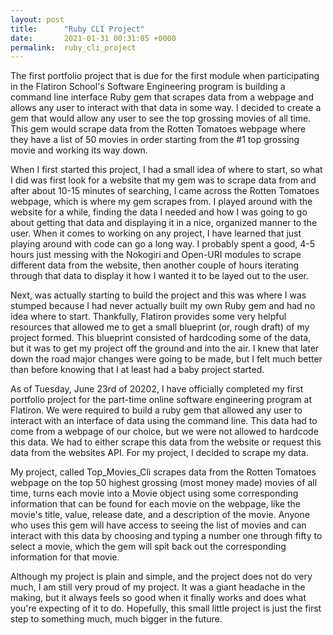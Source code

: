 ```yaml
---
layout: post
title:      "Ruby CLI Project"
date:       2021-01-31 00:31:05 +0000
permalink:  ruby_cli_project
---
```


The first portfolio project that is due for the first module when participating in the Flatiron School's Software Engineering
program is building a command line interface Ruby gem that scrapes data from a webpage and allows any user to interact with
that data in some way. I decided to create a gem that would allow any user to see the top grossing movies of all time. This gem
would scrape data from the Rotten Tomatoes webpage where they have a list of 50 movies in order starting from the #1 top grossing
movie and working its way down. 

When I first started this project, I had a small idea of where to start, so what I did was first look for a website that my gem
was to scrape data from and after about 10-15 minutes of searching, I came across the Rotten Tomatoes webpage, which is where
my gem scrapes from. I played around with the website for a while, finding the data I needed and how I was going to go about
getting that data and displaying it in a nice, organized manner to the user. When it comes to working on any project, I have learned
that just playing around with code can go a long way. I probably spent a good, 4-5 hours just messing with the Nokogiri and 
Open-URI modules to scrape different data from the website, then another couple of hours iterating through that data to display
it how I wanted it to be layed out to the user. 

Next, was actually starting to build the project and this was where I was stumped because I had never actually built my own Ruby
gem and had no idea where to start. Thankfully, Flatiron provides some very helpful resources that allowed me to get a small
blueprint (or, rough draft) of my project formed. This blueprint consisted of hardcoding some of the data, but it was to get my
project off the ground and into the air. I knew that later down the road major changes were going to be made, but I felt much
better than before knowing that I at least had a baby project started.

As of Tuesday, June 23rd of 20202, I have officially completed my first portfolio project for the part-time online software engineering program at Flatiron. 
We were required to build a ruby gem that allowed any user to interact with an interface of data using the command line. This data had to come from a webpage of 
our choice, but we were not allowed to hardcode this data. We had to either scrape this data from the website or request this data from the websites API. For my
project, I decided to scrape my data. 

My project, called Top_Movies_Cli scrapes data from the Rotten Tomatoes webpage on the top 50 highest grossing (most money made) movies of all time, turns each 
movie into a Movie object using some corresponding information that can be found for each movie on the webpage, like the movie's title, value, release date, and 
a description of the movie. Anyone who uses this gem will have access to seeing the list of movies and can interact with this data by choosing and typing a number
one through fifty to select a movie, which the gem will spit back out the corresponding information for that movie. 

Although my project is plain and simple, and the project does not do very much, I am still very proud of my project. It was a giant headache in the making, but it
always feels so good when it finally works and does what you're expecting of it to do. Hopefully, this small little project is just the first step to something
much, much bigger in the future.



